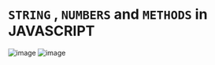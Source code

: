 # `STRING` , `NUMBERS` and `METHODS` in JAVASCRIPT
![image](https://github.com/user-attachments/assets/7bd30338-4587-49d6-b8ea-f6fd50a1c503)
![image](https://github.com/user-attachments/assets/b0320a66-d082-4a98-9333-7af92978f01a)

